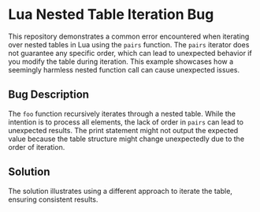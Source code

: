 # Lua Nested Table Iteration Bug

This repository demonstrates a common error encountered when iterating over nested tables in Lua using the `pairs` function. The `pairs` iterator does not guarantee any specific order, which can lead to unexpected behavior if you modify the table during iteration.  This example showcases how a seemingly harmless nested function call can cause unexpected issues.

## Bug Description
The `foo` function recursively iterates through a nested table. While the intention is to process all elements, the lack of order in `pairs` can lead to unexpected results. The print statement might not output the expected value because the table structure might change unexpectedly due to the order of iteration.

## Solution
The solution illustrates using a different approach to iterate the table, ensuring consistent results.